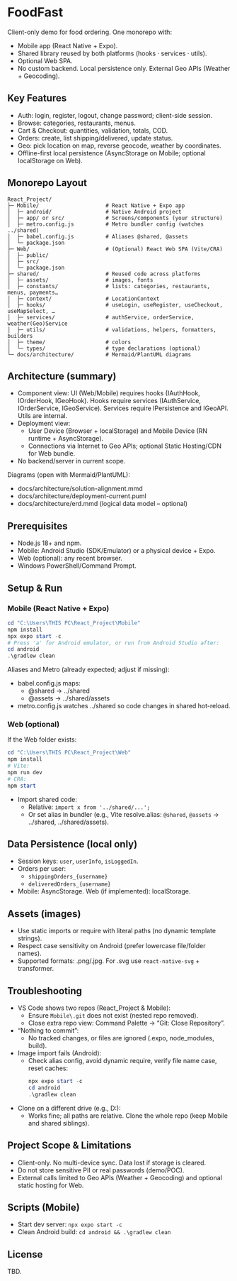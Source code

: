 # FoodFast

Client-only demo for food ordering. One monorepo with:
- Mobile app (React Native + Expo).
- Shared library reused by both platforms (hooks · services · utils).
- Optional Web SPA.
- No custom backend. Local persistence only. External Geo APIs (Weather + Geocoding).

## Key Features
- Auth: login, register, logout, change password; client-side session.
- Browse: categories, restaurants, menus.
- Cart & Checkout: quantities, validation, totals, COD.
- Orders: create, list shipping/delivered, update status.
- Geo: pick location on map, reverse geocode, weather by coordinates.
- Offline-first local persistence (AsyncStorage on Mobile; optional localStorage on Web).

## Monorepo Layout
```
React_Project/
├─ Mobile/                     # React Native + Expo app
│  ├─ android/                 # Native Android project
│  ├─ app/ or src/             # Screens/components (your structure)
│  ├─ metro.config.js          # Metro bundler config (watches ../shared)
│  ├─ babel.config.js          # Aliases @shared, @assets
│  └─ package.json
├─ Web/                        # (Optional) React Web SPA (Vite/CRA)
│  ├─ public/
│  ├─ src/
│  └─ package.json
├─ shared/                     # Reused code across platforms
│  ├─ assets/                  # images, fonts
│  ├─ constants/               # lists: categories, restaurants, menus, payments…
│  ├─ context/                 # LocationContext
│  ├─ hooks/                   # useLogin, useRegister, useCheckout, useMapSelect, …
│  ├─ services/                # authService, orderService, weather(Geo)Service
│  ├─ utils/                   # validations, helpers, formatters, builders
│  ├─ theme/                   # colors
│  └─ types/                   # type declarations (optional)
└─ docs/architecture/          # Mermaid/PlantUML diagrams
```

## Architecture (summary)
- Component view: UI (Web/Mobile) requires hooks (IAuthHook, IOrderHook, IGeoHook). Hooks require services (IAuthService, IOrderService, IGeoService). Services require IPersistence and IGeoAPI. Utils are internal.
- Deployment view: 
  - User Device (Browser + localStorage) and Mobile Device (RN runtime + AsyncStorage).
  - Connections via Internet to Geo APIs; optional Static Hosting/CDN for Web bundle.
- No backend/server in current scope.

Diagrams (open with Mermaid/PlantUML):
- docs/architecture/solution-alignment.mmd
- docs/architecture/deployment-current.puml
- docs/architecture/erd.mmd (logical data model – optional)

## Prerequisites
- Node.js 18+ and npm.
- Mobile: Android Studio (SDK/Emulator) or a physical device + Expo.
- Web (optional): any recent browser.
- Windows PowerShell/Command Prompt.

## Setup & Run

### Mobile (React Native + Expo)
```powershell
cd "C:\Users\THIS PC\React_Project\Mobile"
npm install
npx expo start -c
# Press 'a' for Android emulator, or run from Android Studio after:
cd android
.\gradlew clean
```

Aliases and Metro (already expected; adjust if missing):
- babel.config.js maps:
  - @shared → ../shared
  - @assets → ../shared/assets
- metro.config.js watches ../shared so code changes in shared hot-reload.

### Web (optional)
If the Web folder exists:
```powershell
cd "C:\Users\THIS PC\React_Project\Web"
npm install
# Vite:
npm run dev
# CRA:
npm start
```
- Import shared code:
  - Relative: `import x from '../shared/...';`
  - Or set alias in bundler (e.g., Vite resolve.alias: `@shared`, `@assets` → ../shared, ../shared/assets).

## Data Persistence (local only)
- Session keys: `user`, `userInfo`, `isLoggedIn`.
- Orders per user:
  - `shippingOrders_{username}`
  - `deliveredOrders_{username}`
- Mobile: AsyncStorage. Web (if implemented): localStorage.

## Assets (images)
- Use static imports or require with literal paths (no dynamic template strings).
- Respect case sensitivity on Android (prefer lowercase file/folder names).
- Supported formats: .png/.jpg. For .svg use `react-native-svg` + transformer.

## Troubleshooting
- VS Code shows two repos (React_Project & Mobile):
  - Ensure `Mobile\.git` does not exist (nested repo removed).
  - Close extra repo view: Command Palette → “Git: Close Repository”.
- “Nothing to commit”:
  - No tracked changes, or files are ignored (.expo, node_modules, build).
- Image import fails (Android):
  - Check alias config, avoid dynamic require, verify file name case, reset caches:
    ```powershell
    npx expo start -c
    cd android
    .\gradlew clean
    ```
- Clone on a different drive (e.g., D:):
  - Works fine; all paths are relative. Clone the whole repo (keep Mobile and shared siblings).

## Project Scope & Limitations
- Client-only. No multi-device sync. Data lost if storage is cleared.
- Do not store sensitive PII or real passwords (demo/POC).
- External calls limited to Geo APIs (Weather + Geocoding) and optional static hosting for Web.

## Scripts (Mobile)
- Start dev server: `npx expo start -c`
- Clean Android build: `cd android && .\gradlew clean`

## License
TBD.
